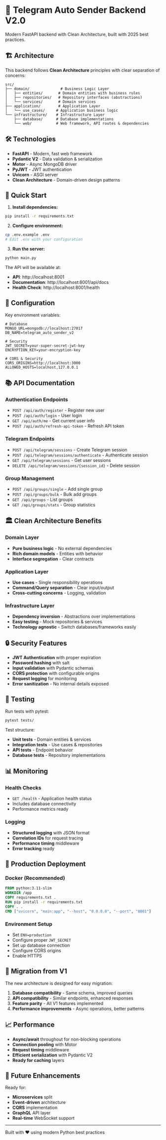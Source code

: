 # 🚀 Telegram Auto Sender Backend V2.0

Modern FastAPI backend with Clean Architecture, built with 2025 best practices.

## 🏗️ Architecture

This backend follows **Clean Architecture** principles with clear separation of concerns:

```
src/
├── domain/              # Business Logic Layer
│   ├── entities/       # Domain entities with business rules
│   ├── repositories/   # Repository interfaces (abstractions)
│   └── services/       # Domain services
├── application/        # Application Layer
│   └── use_cases/     # Application business logic
└── infrastructure/    # Infrastructure Layer
    ├── database/      # Database implementations
    └── web/           # Web framework, API routes & dependencies
```

## 🛠️ Technologies

- **FastAPI** - Modern, fast web framework
- **Pydantic V2** - Data validation & serialization
- **Motor** - Async MongoDB driver
- **PyJWT** - JWT authentication
- **Uvicorn** - ASGI server
- **Clean Architecture** - Domain-driven design patterns

## 🚀 Quick Start

1. **Install dependencies:**
```bash
pip install -r requirements.txt
```

2. **Configure environment:**
```bash
cp .env.example .env
# Edit .env with your configuration
```

3. **Run the server:**
```bash
python main.py
```

The API will be available at:
- **API**: http://localhost:8001
- **Documentation**: http://localhost:8001/api/docs
- **Health Check**: http://localhost:8001/health

## 🔧 Configuration

Key environment variables:

```env
# Database
MONGO_URL=mongodb://localhost:27017
DB_NAME=telegram_auto_sender_v2

# Security
JWT_SECRET=your-super-secret-jwt-key
ENCRYPTION_KEY=your-encryption-key

# CORS & Security
CORS_ORIGINS=http://localhost:3000
ALLOWED_HOSTS=localhost,127.0.0.1
```

## 📚 API Documentation

### Authentication Endpoints
- `POST /api/auth/register` - Register new user
- `POST /api/auth/login` - User login
- `GET /api/auth/me` - Get current user info
- `POST /api/auth/refresh-api-token` - Refresh API token

### Telegram Endpoints
- `POST /api/telegram/sessions` - Create Telegram session
- `POST /api/telegram/sessions/authenticate` - Authenticate session
- `GET /api/telegram/sessions` - Get user sessions
- `DELETE /api/telegram/sessions/{session_id}` - Delete session

### Group Management
- `POST /api/groups/single` - Add single group
- `POST /api/groups/bulk` - Bulk add groups
- `GET /api/groups` - List groups
- `GET /api/groups/stats` - Group statistics

## 🏛️ Clean Architecture Benefits

### Domain Layer
- **Pure business logic** - No external dependencies
- **Rich domain models** - Entities with behavior
- **Interface segregation** - Clear contracts

### Application Layer
- **Use cases** - Single responsibility operations
- **Command/Query separation** - Clear input/output
- **Cross-cutting concerns** - Logging, validation

### Infrastructure Layer
- **Dependency inversion** - Abstractions over implementations
- **Easy testing** - Mock repositories & services
- **Technology agnostic** - Switch databases/frameworks easily

## 🔒 Security Features

- **JWT Authentication** with proper expiration
- **Password hashing** with salt
- **Input validation** with Pydantic schemas
- **CORS protection** with configurable origins
- **Request logging** for monitoring
- **Error sanitization** - No internal details exposed

## 🧪 Testing

Run tests with pytest:

```bash
pytest tests/
```

Test structure:
- **Unit tests** - Domain entities & services
- **Integration tests** - Use cases & repositories
- **API tests** - Endpoint behavior
- **Database tests** - Repository implementations

## 📊 Monitoring

### Health Checks
- `GET /health` - Application health status
- Includes database connectivity
- Performance metrics ready

### Logging
- **Structured logging** with JSON format
- **Correlation IDs** for request tracing
- **Performance timing** middleware
- **Error tracking** ready

## 🚀 Production Deployment

### Docker (Recommended)
```dockerfile
FROM python:3.11-slim
WORKDIR /app
COPY requirements.txt .
RUN pip install -r requirements.txt
COPY . .
CMD ["uvicorn", "main:app", "--host", "0.0.0.0", "--port", "8001"]
```

### Environment Setup
- Set `ENV=production`
- Configure proper `JWT_SECRET`
- Set up database connection
- Configure CORS origins
- Enable HTTPS

## 🔄 Migration from V1

The new architecture is designed for easy migration:

1. **Database compatibility** - Same schema, improved queries
2. **API compatibility** - Similar endpoints, enhanced responses
3. **Feature parity** - All V1 features implemented
4. **Performance improvements** - Async operations, better patterns

## 📈 Performance

- **Async/await** throughout for non-blocking operations
- **Connection pooling** with Motor
- **Request timing** middleware
- **Efficient serialization** with Pydantic V2
- **Ready for caching** layers

## 🔮 Future Enhancements

Ready for:
- **Microservices** split
- **Event-driven** architecture
- **CQRS** implementation
- **GraphQL** API layer
- **Real-time** WebSocket support

---

Built with ❤️ using modern Python best practices